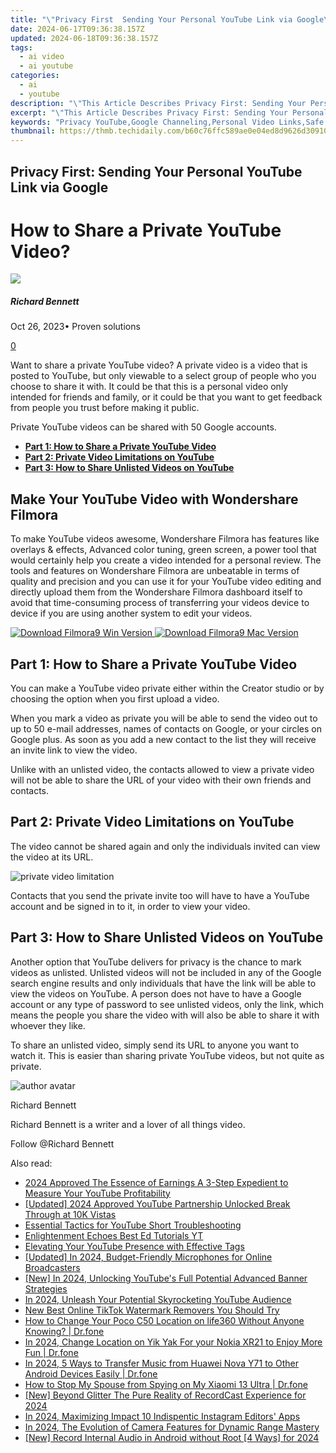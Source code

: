 ```yaml
---
title: "\"Privacy First  Sending Your Personal YouTube Link via Google\""
date: 2024-06-17T09:36:38.157Z
updated: 2024-06-18T09:36:38.157Z
tags:
  - ai video
  - ai youtube
categories:
  - ai
  - youtube
description: "\"This Article Describes Privacy First: Sending Your Personal YouTube Link via Google\""
excerpt: "\"This Article Describes Privacy First: Sending Your Personal YouTube Link via Google\""
keywords: "Privacy YouTube,Google Channeling,Personal Video Links,Safe YouTube Sharing,Google Sender Method,Protect Your Videos,YouTube Encryption"
thumbnail: https://thmb.techidaily.com/b60c76ffc589ae0e04ed8d9626d309109b105480cf9bd2a5898ac2cac1fa41f0.jpg
---
```


## Privacy First: Sending Your Personal YouTube Link via Google

# How to Share a Private YouTube Video?

![](https://images.wondershare.com/filmora/article-images/richard-bennett.jpg)

##### Richard Bennett

 Oct 26, 2023• Proven solutions

[0](#commentsBoxSeoTemplate)

Want to share a private YouTube video? A private video is a video that is posted to YouTube, but only viewable to a select group of people who you choose to share it with. It could be that this is a personal video only intended for friends and family, or it could be that you want to get feedback from people you trust before making it public.

Private YouTube videos can be shared with 50 Google accounts.

* [**Part 1: How to Share a Private YouTube Video**](#share)
* [**Part 2: Private Video Limitations on YouTube**](#limits)
* [**Part 3: How to Share Unlisted Videos on YouTube**](#unlisted)

## Make Your YouTube Video with Wondershare Filmora

To make YouTube videos awesome, Wondershare Filmora has features like overlays & effects, Advanced color tuning, green screen, a power tool that would certainly help you create a video intended for a personal review. The tools and features on Wondershare Filmora are unbeatable in terms of quality and precision and you can use it for your YouTube video editing and directly upload them from the Wondershare Filmora dashboard itself to avoid that time-consuming process of transferring your videos device to device if you are using another system to edit your videos.

[![Download Filmora9 Win Version](https://images.wondershare.com/filmora/guide/download-btn-win.jpg) ](https://tools.techidaily.com/wondershare/filmora/download/) [![Download Filmora9 Mac Version](https://images.wondershare.com/filmora/guide/download-btn-mac.jpg) ](https://tools.techidaily.com/wondershare/filmora/download/)

## **Part 1: How to Share a Private YouTube Video**

You can make a YouTube video private either within the Creator studio or by choosing the option when you first upload a video.

When you mark a video as private you will be able to send the video out to up to 50 e-mail addresses, names of contacts on Google, or your circles on Google plus. As soon as you add a new contact to the list they will receive an invite link to view the video.

Unlike with an unlisted video, the contacts allowed to view a private video will not be able to share the URL of your video with their own friends and contacts.

## **Part 2: Private Video Limitations on YouTube**

The video cannot be shared again and only the individuals invited can view the video at its URL.

 ![private video limitation](https://images.wondershare.com/filmora/article-images/private-video-limitation.gif)

 Contacts that you send the private invite too will have to have a YouTube account and be signed in to it, in order to view your video.

## **Part 3: How to Share Unlisted Videos on YouTube**

Another option that YouTube delivers for privacy is the chance to mark videos as unlisted. Unlisted videos will not be included in any of the Google search engine results and only individuals that have the link will be able to view the videos on YouTube. A person does not have to have a Google account or any type of password to see unlisted videos, only the link, which means the people you share the video with will also be able to share it with whoever they like.

To share an unlisted video, simply send its URL to anyone you want to watch it. This is easier than sharing private YouTube videos, but not quite as private.

![author avatar](https://images.wondershare.com/filmora/article-images/richard-bennett.jpg)

Richard Bennett

Richard Bennett is a writer and a lover of all things video.

Follow @Richard Bennett


<ins class="adsbygoogle"
     style="display:block"
     data-ad-format="autorelaxed"
     data-ad-client="ca-pub-7571918770474297"
     data-ad-slot="1223367746"></ins>



<ins class="adsbygoogle"
     style="display:block"
     data-ad-client="ca-pub-7571918770474297"
     data-ad-slot="8358498916"
     data-ad-format="auto"
     data-full-width-responsive="true"></ins>

<span class="atpl-alsoreadstyle">Also read:</span>
<div><ul>
<li><a href="https://youtube-data.techidaily.com/approved-the-essence-of-earnings-a-3-step-expedient-to-measure-your-youtube-profitability/"><u>2024 Approved  The Essence of Earnings  A 3-Step Expedient to Measure Your YouTube Profitability</u></a></li>
<li><a href="https://youtube-data.techidaily.com/ed-2024-approved-youtube-partnership-unlocked-break-through-at-10k-vistas/"><u>[Updated] 2024 Approved  YouTube Partnership Unlocked  Break Through at 10K Vistas</u></a></li>
<li><a href="https://youtube-data.techidaily.com/tial-tactics-for-youtube-short-troubleshooting/"><u>Essential Tactics for YouTube Short Troubleshooting</u></a></li>
<li><a href="https://youtube-data.techidaily.com/htenment-echoes-best-ed-tutorials-yt/"><u>Enlightenment Echoes  Best Ed Tutorials YT</u></a></li>
<li><a href="https://youtube-data.techidaily.com/ting-your-youtube-presence-with-effective-tags/"><u>Elevating Your YouTube Presence with Effective Tags</u></a></li>
<li><a href="https://youtube-data.techidaily.com/ed-in-2024-budget-friendly-microphones-for-online-broadcasters/"><u>[Updated] In 2024, Budget-Friendly Microphones for Online Broadcasters</u></a></li>
<li><a href="https://youtube-data.techidaily.com/n-2024-unlocking-youtubes-full-potential-advanced-banner-strategies/"><u>[New] In 2024, Unlocking YouTube's Full Potential  Advanced Banner Strategies</u></a></li>
<li><a href="https://youtube-data.techidaily.com/24-unleash-your-potential-skyrocketing-youtube-audience/"><u>In 2024, Unleash Your Potential  Skyrocketing YouTube Audience</u></a></li>
<li><a href="https://smart-video-creator.techidaily.com/new-best-online-tiktok-watermark-removers-you-should-try/"><u>New Best Online TikTok Watermark Removers You Should Try</u></a></li>
<li><a href="https://location-social.techidaily.com/how-to-change-your-poco-c50-location-on-life360-without-anyone-knowing-drfone-by-drfone-virtual-android/"><u>How to Change Your Poco C50 Location on life360 Without Anyone Knowing? | Dr.fone</u></a></li>
<li><a href="https://location-social.techidaily.com/in-2024-change-location-on-yik-yak-for-your-nokia-xr21-to-enjoy-more-fun-drfone-by-drfone-virtual-android/"><u>In 2024, Change Location on Yik Yak For your Nokia XR21 to Enjoy More Fun | Dr.fone</u></a></li>
<li><a href="https://android-transfer.techidaily.com/in-2024-5-ways-to-transfer-music-from-huawei-nova-y71-to-other-android-devices-easily-drfone-by-drfone-transfer-from-android-transfer-from-android/"><u>In 2024, 5 Ways to Transfer Music from Huawei Nova Y71 to Other Android Devices Easily | Dr.fone</u></a></li>
<li><a href="https://fake-location.techidaily.com/how-to-stop-my-spouse-from-spying-on-my-xiaomi-13-ultra-drfone-by-drfone-virtual-android/"><u>How to Stop My Spouse from Spying on My Xiaomi 13 Ultra | Dr.fone</u></a></li>
<li><a href="https://screen-capture.techidaily.com/new-beyond-glitter-the-pure-reality-of-recordcast-experience-for-2024/"><u>[New] Beyond Glitter  The Pure Reality of RecordCast Experience for 2024</u></a></li>
<li><a href="https://instagram-videos.techidaily.com/in-2024-maximizing-impact-10-indispentic-instagram-editors-apps/"><u>In 2024, Maximizing Impact  10 Indispentic Instagram Editors' Apps</u></a></li>
<li><a href="https://some-approaches.techidaily.com/in-2024-the-evolution-of-camera-features-for-dynamic-range-mastery/"><u>In 2024, The Evolution of Camera Features for Dynamic Range Mastery</u></a></li>
<li><a href="https://screen-activity-recording.techidaily.com/new-record-internal-audio-in-android-without-root-4-ways-for-2024/"><u>[New] Record Internal Audio in Android without Root [4 Ways] for 2024</u></a></li>
</ul></div>
